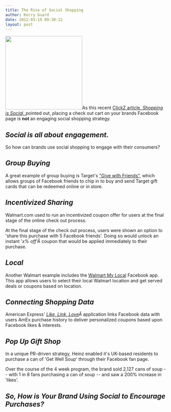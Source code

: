 ```yaml
---
title: The Rise of Social Shopping
author: Kerry Guard
date: 2012-03-19 09:30:12
layout: post
---
```

<img class="alignleft  wp-image-838" title="facebook-target-social-commerce" src="http://mkgmediagroup.com/wp-content/uploads/2012/03/facebook-target-300x286.jpg" alt="" width="240" height="229" />As this recent <a href="http://www.clickz.com/clickz/column/2158498/shopping-social" target="_blank">ClickZ article, <em>Shopping is Social, </em></a>pointed out, placing a check out cart on your brands Facebook page is <strong>not </strong>an engaging social shopping strategy.
<h2><em>Social is all about engagement.</em></h2>
So how can brands use social shopping to engage with their consumers?
<h2><em>Group Buying</em></h2>
A great example of group buying is Target's <a href="https://apps.facebook.com/givewithfriends/" target="_blank">"Give with Friends"</a>, which allows groups of Facebook friends to chip in to buy and send Target gift cards that can be redeemed online or in store.
<h2><em>Incentivized Sharing</em></h2>
Walmart.com used to run an incentivized coupon offer for users at the final stage of the online check out process.

At the final stage of the check out process, users were shown an option to 'share this purchase with 5 Facebook friends'. Doing so would unlock an instant '<em>x% off'Â </em>coupon that would be applied immediately to their purchase.
<h2><em>Local</em></h2>
Another Walmart example includes the <a href="https://www.facebook.com/Walmart5402?sk=app_216359575057664" target="_blank">Walmart My Local</a> Facebook app. This app allows users to select their local Walmart location and get served deals or coupons based on location.
<h2><em>Connecting Shopping Data</em></h2>
American Express' <em><a href="https://www.facebook.com/americanexpress?v=app_216352075054740" target="_blank">Like, Link, Love</a>Â </em>application links Facebook data with users AmEx purchase history to deliver personalized coupons based upon Facebook likes &amp; interests.
<h2><em>Pop Up Gift Shop</em></h2>
In a unique PR-driven strategy, Heinz enabled it's UK-based residents to purchase a can of 'Get Well Soup' through their Facebook fan page.

Over the course of the 4 week program, the brand sold 2,127 cans of soup -- with 1 in 8 fans purchasing a can of soup -- and saw a 200% increase in 'likes'.
<h2><em>So, How is Your Brand Using Social to Encourage Purchases?</em></h2>
